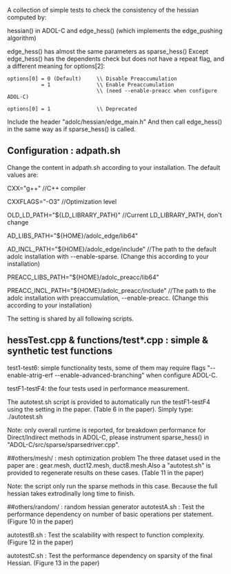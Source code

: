 A collection of simple tests to check the consistency of the hessian computed by:

hessian() in ADOL-C and edge_hess() (which implements the edge_pushing algorithm)

edge_hess() has almost the same parameters as sparse_hess()
Except edge_hess() has the dependents check but does not have a repeat flag, and a different meaning for options[2]:

    options[0] = 0 (Default)     \\ Disable Preaccumulation
               = 1               \\ Enable Preaccumulation 
                                 \\ (need --enable-preacc when configure ADOL-C)

    options[0] = 1               \\ Deprecated

Include the header "adolc/hessian/edge_main.h"
And then call edge_hess() in the same way as if sparse_hess() is called.
## Configuration : adpath.sh
Change the content in adpath.sh according to your installation. The default values are:

CXX="g++"  //C++ compiler

CXXFLAGS="-O3" //Optimization level

OLD_LD_PATH="${LD_LIBRARY_PATH}" //Current LD_LIBRARY_PATH, don't change

AD_LIBS_PATH="${HOME}/adolc_edge/lib64"

AD_INCL_PATH="${HOME}/adolc_edge/include" //The path to the default adolc installation with --enable-sparse. (Change this according to your installation)

PREACC_LIBS_PATH="${HOME}/adolc_preacc/lib64"

PREACC_INCL_PATH="${HOME}/adolc_preacc/include" //The path to the adolc installation with preaccumulation, --enable-preacc. (Change this according to your installation)

The setting is shared by all following scripts.

## hessTest.cpp & functions/test*.cpp : simple & synthetic test functions 

test1-test6: simple functionality tests, some of them may require flags "--enable-atrig-erf --enable-advanced-branching" when configure ADOL-C.

testF1-testF4: the four tests used in performance measurement.

The autotest.sh script is provided to automatically run the testF1-testF4 using the setting in the paper. (Table 6 in the paper). Simply type:
./autotest.sh

Note: only overall runtime is reported, for breakdown performance for Direct/Indirect methods in ADOL-C, please instrument sparse_hess() in "ADOL-C/src/sparse/sparsedriver.cpp".

##others/mesh/ : mesh optimization problem
The three dataset used in the paper are : gear.mesh, duct12.mesh, duct8.mesh.Also a "autotest.sh" is provided to regenerate results on these cases. (Table 11 in the paper)

Note: the script only run the sparse methods in this case. Because the full hessian takes extrodinally long time to finish. 

##others/random/ : random hessian generator
autotestA.sh : Test the performance dependency on number of basic operations per statement. (Figure 10 in the paper)

autotestB.sh : Test the scalability with respect to function complexity. (Figure 12 in the paper)

autotestC.sh : Test the performance dependency on sparsity of the final Hessian. (Figure 13 in the paper)
